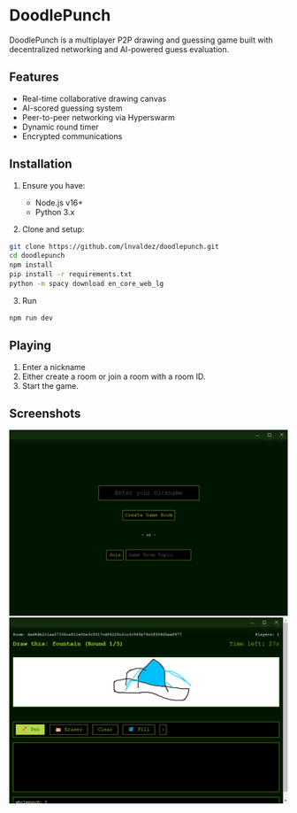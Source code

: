 # DoodlePunch

DoodlePunch is a multiplayer P2P drawing and guessing game built with decentralized networking and AI-powered guess evaluation.

## Features

- Real-time collaborative drawing canvas
- AI-scored guessing system
- Peer-to-peer networking via Hyperswarm
- Dynamic round timer
- Encrypted communications

## Installation

1. Ensure you have:

   - Node.js v16+
   - Python 3.x

2. Clone and setup:

```bash
git clone https://github.com/lnvaldez/doodlepunch.git
cd doodlepunch
npm install
pip install -r requirements.txt
python -m spacy download en_core_web_lg

```

3. Run

```bash
npm run dev
```

## Playing

1. Enter a nickname
2. Either create a room or join a room with a room ID.
3. Start the game.

## Screenshots

![Game startup screen](/assets/screenshot_1.png)
![Gameplay](/assets/screenshot_2.png)
